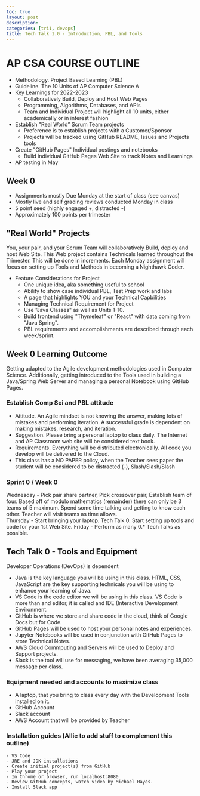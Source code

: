 ```yaml
---
toc: true
layout: post
description: 
categories: [tri1, devops]
title: Tech Talk 1.0 - Introduction, PBL, and Tools
---
```


# AP CSA COURSE OUTLINE
- Methodology.  Project Based Learning (PBL)
- Guideline. The 10 Units of AP Computer Science A
- Key Learnings for 2022-2023
    - Collaboratively Build, Deploy and Host Web Pages
    - Programming, Algorithms, Databases, and APIs
    - Team and Individual Project will highlight all 10 units, either academically or in interest fashion
- Establish "Real World” Scrum Team projects
    - Preference is to establish projects with a Customer/Sponsor
    - Projects will be tracked using GitHub README, Issues and Projects tools
- Create "GitHub Pages" Individual postings and notebooks
    - Build individual GitHub Pages Web Site to track Notes and Learnings
- AP testing in May

## Week 0
- Assignments mostly Due Monday at the start of class (see canvas)
- Mostly live and self grading reviews conducted Monday in class
- 5 point seed (highly engaged +, distracted -)
- Approximately 100 points per trimester

## "Real World" Projects
You, your pair, and your Scrum Team will collaboratively Build, deploy and host Web Site.  This Web project contains Technicals learned throughout the Trimester.  This will be done in increments.  Each Monday assignment will focus on setting up Tools and Methods in becoming a Nighthawk Coder.

- Feature Considerations for Project
    - One unique idea, aka something useful to school
    - Ability to show case individual PBL, Test Prep work and labs
    - A page that highlights YOU and your Technical Capbilities
    - Managing Technical Requirement for Project
    - Use "Java Classes" as well as Units 1-10.
    - Build frontend using "Thymeleaf" or "React" with data coming from "Java Spring".
    - PBL requirements and accomplishments are described through each week/sprint.

## Week 0 Learning Outcome
Getting adapted to the Agile development methodologies used in Computer Science.  Additionally, getting introduced to the Tools used in building a Java/Spring Web Server and managing a personal Notebook using GitHub Pages.

### Establish Comp Sci and PBL attitude
- Attitude.  An Agile mindset is not knowing the answer, making lots of mistakes and performing iteration.  A successful grade is dependent on making mistakes, research, and iteration.
- Suggestion. Please bring a personal laptop to class daily.  The Internet and AP Classroom web site will  be considered text book.  
- Requirements. Everything will be distributed electronically.  All code you develop will be delivered to the Cloud.  
- This class has a NO PAPER policy, when the Teacher sees paper the student will be considered to be distracted (-), Slash/Slash/Slash

### Sprint 0 / Week 0
Wednesday - Pick pair share partner, Pick crossover pair, Establish team of four.  Based off of modulo mathematics (remainder) there can only be 3 teams of 5 maximum.   Spend some time talking and getting to know each other.  Teacher will visit teams as time allows.  
Thursday - Start bringing your laptop.  Tech Talk 0.  Start setting up tools and code for your 1st Web Site.
Friday - Perform as many 0.* Tech Talks as possible.

## Tech Talk 0 - Tools and Equipment
Developer Operations (DevOps) is dependent 
- Java is the key language you will be using in this class.  HTML, CSS, JavaScript are the key supporting technicals you will be using to enhance your learning of Java. 
- VS Code is the code editor we will be using in this class.  VS Code is more than and editor, it is called and IDE (Interactive Development Environment. 
- GitHub is where we store and share code in the cloud, think of Google Docs but for Code. 
- GitHub Pages will be used to host your personal notes and experiences.
- Jupyter Notebooks will be used in conjunction with GitHub Pages to store Technical Notes.
- AWS Cloud Commputing and Servers will be used to Deploy and Support projects.
- Slack is the tool will use for messaging, we have been averaging 35,000 message per class.

### Equipment needed and accounts to maximize class
- A laptop, that you bring to class every day with the Development Tools installed on it.
- GitHub Account
- Slack account
- AWS Account that will be provided by Teacher

### Installation guides (Allie to add stuff to complement this outline)
    - VS Code 
    - JRE and JDK installations
    - Create initial project(s) from GitHub
    - Play your project
    - In Chrome or browser, run localhost:8080
    - Review GitHub concepts, watch video by Michael Hayes.
    - Install Slack app